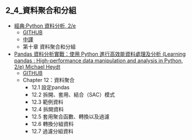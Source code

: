 ## 2_4_資料聚合和分組
- [經典:Python 資料分析, 2/e](https://www.tenlong.com.tw/products/9789864769254)
  - [GITHUB](https://github.com/wesm/pydata-book) 
  - [中譯](https://github.com/LearnXu/pydata-notebook/tree/master/)
  - 第十章 資料聚合和分組
- [Pandas 資料分析實戰：使用 Python 進行高效能資料處理及分析 (Learning pandas : High-performance data manipulation and analysis in Python, 2/e) Michael Heydt ](https://www.tenlong.com.tw/products/9789864343898)
  - [GITHUB](https://github.com/PacktPublishing/Learning-Pandas-Second-Edition) 
  - Chapter 12：資料聚合
    - 12.1 設定pandas
    - 12.2 拆開、套用、結合（SAC）模式
    - 12.3 範例資料
    - 12.4 拆開資料
    - 12.5 套用聚合函數、轉換以及過濾
    - 12.6 轉換分組資料
    - 12.7 過濾分組資料
 
 ## 
 ```python
 
 ```
 
 ## 
 ```python
 
 ```
 
 ## 
 ```python
 
 ```
 
 ## 
 ```python
 
 ```
